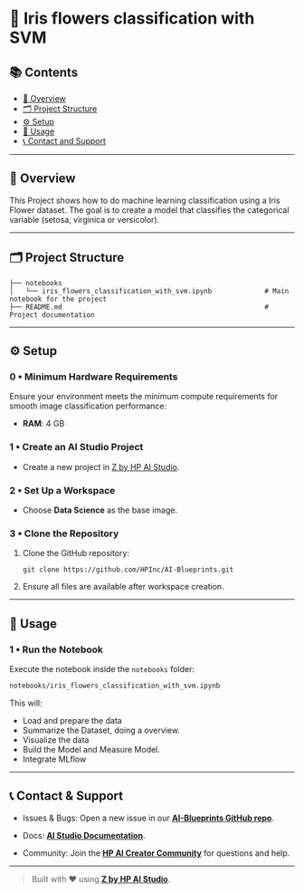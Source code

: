 # 🌷 Iris flowers classification with SVM

## 📚 Contents

- [🧠 Overview](#overview)
- [🗂 Project Structure](#project-structure)
- [⚙️ Setup](#setup)
- [🚀 Usage](#usage)
- [📞 Contact and Support](#contact-and-support)

---

## 🧠 Overview

This Project shows how to do machine learning classification using a Iris Flower dataset. The goal is to create a model that classifies the categorical variable (setosa, virginica or versicolor).

---

## 🗂 Project Structure

```
├── notebooks
│   └── iris_flowers_classification_with_svm.ipynb             # Main notebook for the project              
├── README.md                                                  # Project documentation
```

---

## ⚙️ Setup

### 0 ▪ Minimum Hardware Requirements

Ensure your environment meets the minimum compute requirements for smooth image classification performance:

- **RAM**: 4 GB  

### 1 ▪ Create an AI Studio Project

- Create a new project in [Z by HP AI Studio](https://zdocs.datascience.hp.com/docs/aistudio/overview).

### 2 ▪ Set Up a Workspace

- Choose **Data Science** as the base image.

### 3 ▪ Clone the Repository

1. Clone the GitHub repository:  
   ```
   git clone https://github.com/HPInc/AI-Blueprints.git
   ```

2. Ensure all files are available after workspace creation.

---

## 🚀 Usage

### 1 ▪ Run the Notebook

Execute the notebook inside the `notebooks` folder:

```bash
notebooks/iris_flowers_classification_with_svm.ipynb
```

This will:

- Load and prepare the data
- Summarize the Dataset, doing a overview.
- Visualize the data
- Build the Model and Measure Model.
- Integrate MLflow


---

## 📞 Contact & Support

- Issues & Bugs: Open a new issue in our [**AI-Blueprints GitHub repo**](https://github.com/HPInc/AI-Blueprints).

- Docs: [**AI Studio Documentation**](https://zdocs.datascience.hp.com/docs/aistudio/overview).

- Community: Join the [**HP AI Creator Community**](https://community.datascience.hp.com/) for questions and help.


---

> Built with ❤️ using [**Z by HP AI Studio**](https://www.hp.com/us-en/workstations/ai-studio.html).